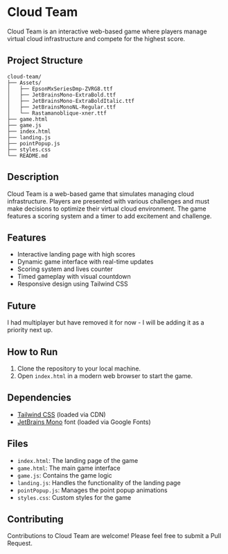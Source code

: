 # Cloud Team

Cloud Team is an interactive web-based game where players manage virtual cloud infrastructure and compete for the highest score.

## Project Structure

```
cloud-team/
├── Assets/
│   ├── EpsonMxSeriesDmp-ZVRG8.ttf
│   ├── JetBrainsMono-ExtraBold.ttf
│   ├── JetBrainsMono-ExtraBoldItalic.ttf
│   ├── JetBrainsMonoNL-Regular.ttf
│   └── Rastamanoblique-xner.ttf
├── game.html
├── game.js
├── index.html
├── landing.js
├── pointPopup.js
├── styles.css
└── README.md
```

## Description

Cloud Team is a web-based game that simulates managing cloud infrastructure. Players are presented with various challenges and must make decisions to optimize their virtual cloud environment. The game features a scoring system and a timer to add excitement and challenge.

## Features

- Interactive landing page with high scores
- Dynamic game interface with real-time updates
- Scoring system and lives counter
- Timed gameplay with visual countdown
- Responsive design using Tailwind CSS

## Future

  I had multiplayer but have removed it for now - I will be adding it as a priority next up.

## How to Run

1. Clone the repository to your local machine.
2. Open `index.html` in a modern web browser to start the game.

## Dependencies

- [Tailwind CSS](https://tailwindcss.com/) (loaded via CDN)
- [JetBrains Mono](https://fonts.google.com/specimen/JetBrains+Mono) font (loaded via Google Fonts)

## Files

- `index.html`: The landing page of the game
- `game.html`: The main game interface
- `game.js`: Contains the game logic
- `landing.js`: Handles the functionality of the landing page
- `pointPopup.js`: Manages the point popup animations
- `styles.css`: Custom styles for the game

## Contributing

Contributions to Cloud Team are welcome! Please feel free to submit a Pull Request.

